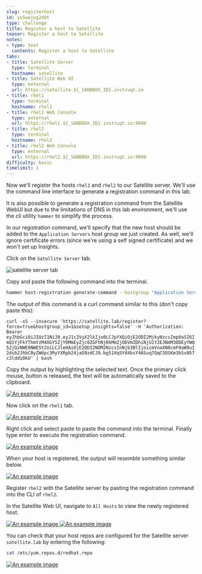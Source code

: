 ```yaml
---
slug: registerhost
id: yv5wwjog2ddt
type: challenge
title: Register a host to Satellite
teaser: Register a host to Satellite
notes:
- type: text
  contents: Register a host to Satellite
tabs:
- title: Satellite Server
  type: terminal
  hostname: satellite
- title: Satellite Web UI
  type: external
  url: https://satellite.${_SANDBOX_ID}.instruqt.io
- title: rhel1
  type: terminal
  hostname: rhel1
- title: rhel1 Web Console
  type: external
  url: https://rhel1.${_SANDBOX_ID}.instruqt.io:9090
- title: rhel2
  type: terminal
  hostname: rhel2
- title: rhel2 Web Console
  type: external
  url: https://rhel2.${_SANDBOX_ID}.instruqt.io:9090
difficulty: basic
timelimit: 1
---
```

<!-- markdownlint-disable MD033 -->

Now we'll register the hosts `rhel1` and `rhel2` to our Satellite server. We'll use the command line interface to generate a registration command in this lab.

It is also possible to generate a registration command from the Satellite WebUI but due to the limitations of DNS in this lab environment, we'll use the cli utility `hammer` to simplify the process.

In our registration command, we'll specify that the new host should be added to the `Application Servers` host group we just created. As well, we'll ignore certificate errors (since we're using a self signed certificate) and we won't set up Insights.

Click on the `Satellite Server` tab.

![satellite server tab](../assets/satellite-server-tab.png)

Copy and paste the following command into the terminal.

```bash
hammer host-registration generate-command --hostgroup "Application Servers" --insecure 1 --setup-insights 0 --force 1
```

The output of this command is a curl command similar to this (don't copy paste this):

`curl -sS --insecure 'https://satellite.lab/register?force=true&hostgroup_id=1&setup_insights=false' -H 'Authorization: Bearer eyJhbGciOiJIUzI1NiJ9.eyJ1c2VyX2lkIjo0LCJpYXQiOjE2ODI2MjkyNzcsImp0aSI6ImQ1YjFkYThmYzM4OGY5ZjY0MmEyZjc0ZGFhNjRkMmZjODVmZDhiNjU1Y2E3NmM3ODEyYWQ5ZjQzNWE0NWE5Y2UiLCJleHAiOjE2ODI2NDM2NzcsInNjb3BlIjoicmVnaXN0cmF0aW9uI2dsb2JhbCByZWdpc3RyYXRpb24jaG9zdCJ9.bgS1XqSYd4bsY46Suq7QqC5OSKm3bSsN57c3lddiOkU' | bash`

Copy the output by highlighting the selected text. Once the primary click mouse, button is released, the text will be automatically saved to the clipboard.

<a href="#2">
 <img alt="An example image" src="../assets/copypaste.gif" />
</a>

<a href="#" class="lightbox" id="2">
 <img alt="An example image" src="../assets/copypaste.gif" />
</a>

Now click on the `rhel1` tab.

<a href="#3">
 <img alt="An example image" src="../assets/rhel1.png" />
</a>

<a href="#" class="lightbox" id="3">
 <img alt="An example image" src="../assets/rhel1.png" />
</a>

Right click and select paste to paste the command into the terminal. Finally type enter to execute the registration command.

<a href="#4">
 <img alt="An example image" src="../assets/registrationrhel1.gif" />
</a>

<a href="#" class="lightbox" id="4">
 <img alt="An example image" src="../assets/registrationrhel1.gif" />
</a>

When your host is registered, the output will resemble something similar below.

<a href="#5">
 <img alt="An example image" src="../assets/registrationofhost.png" />
</a>

<a href="#" class="lightbox" id="5">
 <img alt="An example image" src="../assets/registrationofhost.png" />
</a>

Register `rhel2` with the Satellite server by pasting the registration command into the CLI of `rhel2`.

In the Satellite Web UI, navigate to `All Hosts` to view the newly registered host.

<a href="#6">
 <img alt="An example image" src="../assets/registeredhost.png" />
</a>

<a href="#" class="lightbox" id="6">
 <img alt="An example image" src="../assets/registeredhost.png" />
</a>

<a href="#7">
 <img alt="An example image" src="../assets/webuiregistered.png" />
</a>

<a href="#" class="lightbox" id="7">
 <img alt="An example image" src="../assets/webuiregistered.png" />
</a>

You can check that your host repos are configured for the Satellite server `satellite.lab` by entering the following:

```bash
cat /etc/yum.repos.d/redhat.repo
```

<a href="#8">
 <img alt="An example image" src="../assets/repolist.png" />
</a>

<a href="#" class="lightbox" id="8">
 <img alt="An example image" src="../assets/repolist.png" />
</a>

<style>
.lightbox {
  display: none;
  position: fixed;
  justify-content: center;
  align-items: center;
  z-index: 999;
  top: 0;
  left: 0;
  right: 0;
  bottom: 0;
  padding: 1rem;
  background: rgba(0, 0, 0, 0.8);
}

.lightbox:target {
  display: flex;
}

.lightbox img {
  max-height: 100%;
}
</style>
